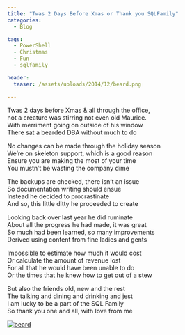 ```yaml
---
title: "Twas 2 Days Before Xmas or Thank you SQLFamily"
categories:
  - Blog

tags:
  - PowerShell
  - Christmas
  - Fun
  - sqlfamily

header:
  teaser: /assets/uploads/2014/12/beard.png

---
```

Twas 2 days before Xmas & all through the office,  
not a creature was stirring not even old Maurice.  
With merriment going on outside of his window  
There sat a bearded DBA without much to do

No changes can be made through the holiday season  
We’re on skeleton support, which is a good reason  
Ensure you are making the most of your time  
You mustn’t be wasting the company dime

The backups are checked, there isn’t an issue  
So documentation writing should ensue  
Instead he decided to procrastinate  
And so, this little ditty he proceeded to create

Looking back over last year he did ruminate  
About all the progress he had made, it was great  
So much had been learned, so many improvements  
Derived using content from fine ladies and gents

Impossible to estimate how much it would cost  
Or calculate the amount of revenue lost  
For all that he would have been unable to do  
Or the times that he knew how to get out of a stew

But also the friends old, new and the rest  
The talking and dining and drinking and jest  
I am lucky to be a part of the SQL Family  
So thank you one and all, with love from me

[![beard](https://blog.robsewell.com/assets/uploads/2014/12/beard.png?resize=387%2C550&ssl=1)](https://blog.robsewell.com/assets/uploads/2014/12/beard.png?ssl=1)